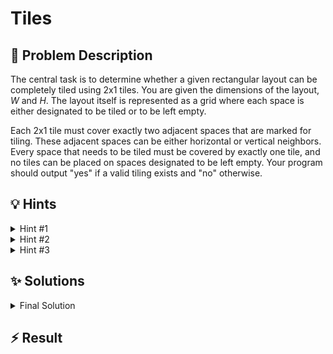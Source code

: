 # Tiles

## 📝 Problem Description

The central task is to determine whether a given rectangular layout can be completely tiled using 2x1 tiles. You are given the dimensions of the layout, $W$ and $H$. The layout itself is represented as a grid where each space is either designated to be tiled or to be left empty.

Each 2x1 tile must cover exactly two adjacent spaces that are marked for tiling. These adjacent spaces can be either horizontal or vertical neighbors. Every space that needs to be tiled must be covered by exactly one tile, and no tiles can be placed on spaces designated to be left empty. Your program should output "yes" if a valid tiling exists and "no" otherwise.

## 💡 Hints

<details>
<summary>Hint #1</summary>
Before diving into complex algorithms, consider a simple, fundamental property of the tiles. Each tile covers exactly two spaces. What does this imply about the total number of spaces that need to be tiled for a valid solution to even be possible?
</details>
<details>
<summary>Hint #2</summary>
This problem is about pairing up adjacent, tileable spaces. How can you model this? Think about representing each tileable space as an object and the potential placement of a tile between two adjacent spaces as a connection between them. This reframes the problem from laying tiles to finding a perfect set of pairings.
</details>
<details>
<summary>Hint #3</summary>
The problem can be solved by finding a **maximum matching**. To construct the required model, it's incredibly helpful to color the grid like a checkerboard. Notice that any 2x1 tile will always cover one "white" space and one "black" space. This structure allows you to create a **bipartite graph**. Maximum matching in a bipartite graph is a classic problem that can be solved efficiently using a max-flow algorithm.
</details>

## ✨ Solutions

<details>
<summary>Final Solution</summary>
This problem can be elegantly solved by modeling it as a maximum flow problem. The core idea is to determine if all tileable spaces in the garden can be perfectly paired up with an adjacent tileable space. This is equivalent to finding a **perfect matching** in a graph.

### From Tiling to Graphs

First, we can represent the garden layout as a graph. Each space `(r, c)` that can be tiled (marked with a '.') becomes a vertex in our graph. An edge exists between two vertices if their corresponding spaces are adjacent (horizontally or vertically) in the grid. A tiling of the garden corresponds to a **matching** in this graph—a set of edges where no two edges share a vertex. A **perfect matching** is a matching that covers every single vertex in the graph. Our goal is to find out if such a perfect matching exists.

### Bipartite Matching and Max-Flow

Finding a maximum matching in a general graph can be complex. However, our graph has a special property. We can color the grid like a checkerboard. A space at `(r, c)` can be colored "white" if `(r + c)` is even and "black" if `(r + c)` is odd. Crucially, any 2x1 tile placed on the grid will always cover exactly one white space and one black space. This means we can partition our graph's vertices into two sets (white and black) where edges only exist *between* the sets, not within them. This is the definition of a **bipartite graph**.

The problem of finding a maximum matching in a bipartite graph can be transformed into a maximum flow problem using the **Max-Flow Min-Cut Theorem**. We construct a flow network as follows:

1.  **Source and Sink:** Create a source vertex `S` and a sink vertex `T`.
2.  **Source to White Vertices:** For every "white" tileable space `u`, add a directed edge from `S` to `u` with a capacity of 1. This represents that each white space can be the start of one tile.
3.  **Black Vertices to Sink:** For every "black" tileable space `v`, add a directed edge from `v` to `T` with a capacity of 1. This represents that each black space can be the end of one tile.
4.  **White to Black Vertices:** For every pair of adjacent white and black tileable spaces, `u` and `v` respectively, add a directed edge from `u` to `v` with a capacity of 1. This represents the possibility of placing a tile between them.

### Interpreting the Result

The maximum flow from `S` to `T` in this network corresponds to the maximum number of tiles that can be placed, which is the size of the maximum matching. Let `N` be the total number of tileable spaces.

-   A simple initial check: If `N` is odd, a perfect tiling is impossible, as each tile covers two spaces.
-   If `N` is even, a perfect tiling exists if and only if we can place `N / 2` tiles. This means the maximum flow must be equal to `N / 2`.
-   Therefore, the condition for a successful tiling is: **`max_flow * 2 == N`**.

If this condition holds, the layout can be tiled; otherwise, it cannot. The provided C++ code implements this exact logic using the Boost Graph Library to calculate the maximum flow.

**Code**
```cpp
#include <iostream>
#include <vector>
#include <string>

// Boost library for graph algorithms, specifically max-flow.
#include <boost/graph/adjacency_list.hpp>
#include <boost/graph/push_relabel_max_flow.hpp>

// Type aliases for convenience
using traits = boost::adjacency_list_traits<boost::vecS, boost::vecS, boost::directedS>;
using graph = boost::adjacency_list<boost::vecS, 
                                    boost::vecS, 
                                    boost::directedS, 
                                    boost::no_property,
                                    boost::property<boost::edge_capacity_t, long,
                                                    boost::property<boost::edge_residual_capacity_t, long,
                                                                    boost::property<boost::edge_reverse_t, traits::edge_descriptor>>>>;
using vertex_desc = traits::vertex_descriptor;
using edge_desc = traits::edge_descriptor;

// A helper class to add edges and their reverse edges to the graph.
class edge_adder {
  graph &G;
  
  public:
    explicit edge_adder(graph &G) : G(G) {}
    
    void add_edge(int from, int to, long capacity) {
      auto c_map = boost::get(boost::edge_capacity, G);
      auto r_map = boost::get(boost::edge_reverse, G);
      const auto e = boost::add_edge(from, to, G).first;
      const auto rev_e = boost::add_edge(to, from, G).first;
      c_map[e] = capacity;
      c_map[rev_e] = 0; // Reverse edge has no capacity in a directed flow network
      r_map[e] = rev_e;
      r_map[rev_e] = e;
    }
};

void solve() {
  // Read grid dimensions
  int w, h; std::cin >> w >> h;
  
  int num_tileable_spaces = 0;
  std::vector<std::vector<bool>> garden(h, std::vector<bool>(w, false));
  
  // Parse the grid layout
  for(int r = 0; r < h; ++r) {
    std::string row; std::cin >> row;
    for(int c = 0; c < w; ++c) {
      if(row[c] == '.') {
        garden[r][c] = true;
        num_tileable_spaces++;
      }
    }
  }
  
  // A perfect tiling is impossible if the number of spaces is odd.
  if(num_tileable_spaces % 2 != 0) {
    std::cout << "no" << std::endl;
    return;
  }
  
  // Create a graph with enough vertices for the grid, plus a source and sink.
  graph G(w * h);
  edge_adder adder(G);
  const vertex_desc v_source = boost::add_vertex(G);
  const vertex_desc v_sink = boost::add_vertex(G);

  for(int r = 0; r < h; ++r) {
    for(int c = 0; c < w; ++c) {
      if(garden[r][c]) {
        int v_idx = r * w + c;

        // Use checkerboard coloring to build the bipartite graph partitions.
        if((r + c) % 2 == 0) { // "White" nodes
          // Edge from source to white node
          adder.add_edge(v_source, v_idx, 1);
          
          // Edges from white node to adjacent black nodes
          if(r + 1 < h && garden[r+1][c]) adder.add_edge(v_idx, (r+1) * w + c, 1);
          if(c + 1 < w && garden[r][c+1]) adder.add_edge(v_idx, r * w + (c + 1), 1);
        } else { // "Black" nodes
          // Edge from black node to sink
          adder.add_edge(v_idx, v_sink, 1);
        }
      }
    }
  }
  
  // Calculate the maximum flow from source to sink.
  long flow = boost::push_relabel_max_flow(G, v_source, v_sink);
  
  // A perfect tiling exists if the max flow can saturate all tileable spaces.
  if(flow * 2 == num_tileable_spaces) {
    std::cout << "yes" << std::endl;
  } else {
    std::cout << "no" << std::endl;
  }
}

int main() {
  std::ios_base::sync_with_stdio(false);
  int n_tests; std::cin >> n_tests;
  while(n_tests--) {
    solve();
  }
  return 0;
}
```
</details>

## ⚡ Result

```plaintext

```